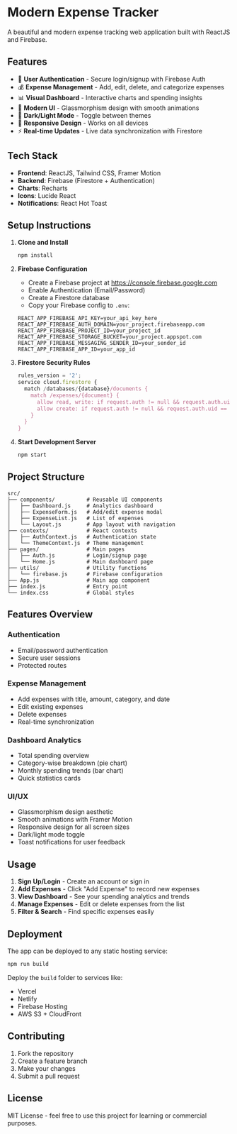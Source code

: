 # Modern Expense Tracker

A beautiful and modern expense tracking web application built with ReactJS and Firebase.

## Features

- 🔐 **User Authentication** - Secure login/signup with Firebase Auth
- 💰 **Expense Management** - Add, edit, delete, and categorize expenses
- 📊 **Visual Dashboard** - Interactive charts and spending insights
- 🎨 **Modern UI** - Glassmorphism design with smooth animations
- 🌙 **Dark/Light Mode** - Toggle between themes
- 📱 **Responsive Design** - Works on all devices
- ⚡ **Real-time Updates** - Live data synchronization with Firestore

## Tech Stack

- **Frontend**: ReactJS, Tailwind CSS, Framer Motion
- **Backend**: Firebase (Firestore + Authentication)
- **Charts**: Recharts
- **Icons**: Lucide React
- **Notifications**: React Hot Toast

## Setup Instructions

1. **Clone and Install**
   ```bash
   npm install
   ```

2. **Firebase Configuration**
   - Create a Firebase project at https://console.firebase.google.com
   - Enable Authentication (Email/Password)
   - Create a Firestore database
   - Copy your Firebase config to `.env`:

   ```env
   REACT_APP_FIREBASE_API_KEY=your_api_key_here
   REACT_APP_FIREBASE_AUTH_DOMAIN=your_project.firebaseapp.com
   REACT_APP_FIREBASE_PROJECT_ID=your_project_id
   REACT_APP_FIREBASE_STORAGE_BUCKET=your_project.appspot.com
   REACT_APP_FIREBASE_MESSAGING_SENDER_ID=your_sender_id
   REACT_APP_FIREBASE_APP_ID=your_app_id
   ```

3. **Firestore Security Rules**
   ```javascript
   rules_version = '2';
   service cloud.firestore {
     match /databases/{database}/documents {
       match /expenses/{document} {
         allow read, write: if request.auth != null && request.auth.uid == resource.data.userId;
         allow create: if request.auth != null && request.auth.uid == request.resource.data.userId;
       }
     }
   }
   ```

4. **Start Development Server**
   ```bash
   npm start
   ```

## Project Structure

```
src/
├── components/          # Reusable UI components
│   ├── Dashboard.js     # Analytics dashboard
│   ├── ExpenseForm.js   # Add/edit expense modal
│   ├── ExpenseList.js   # List of expenses
│   └── Layout.js        # App layout with navigation
├── contexts/            # React contexts
│   ├── AuthContext.js   # Authentication state
│   └── ThemeContext.js  # Theme management
├── pages/               # Main pages
│   ├── Auth.js          # Login/signup page
│   └── Home.js          # Main dashboard page
├── utils/               # Utility functions
│   └── firebase.js      # Firebase configuration
├── App.js               # Main app component
├── index.js             # Entry point
└── index.css            # Global styles
```

## Features Overview

### Authentication
- Email/password authentication
- Secure user sessions
- Protected routes

### Expense Management
- Add expenses with title, amount, category, and date
- Edit existing expenses
- Delete expenses
- Real-time synchronization

### Dashboard Analytics
- Total spending overview
- Category-wise breakdown (pie chart)
- Monthly spending trends (bar chart)
- Quick statistics cards

### UI/UX
- Glassmorphism design aesthetic
- Smooth animations with Framer Motion
- Responsive design for all screen sizes
- Dark/light mode toggle
- Toast notifications for user feedback

## Usage

1. **Sign Up/Login** - Create an account or sign in
2. **Add Expenses** - Click "Add Expense" to record new expenses
3. **View Dashboard** - See your spending analytics and trends
4. **Manage Expenses** - Edit or delete expenses from the list
5. **Filter & Search** - Find specific expenses easily

## Deployment

The app can be deployed to any static hosting service:

```bash
npm run build
```

Deploy the `build` folder to services like:
- Vercel
- Netlify
- Firebase Hosting
- AWS S3 + CloudFront

## Contributing

1. Fork the repository
2. Create a feature branch
3. Make your changes
4. Submit a pull request

## License

MIT License - feel free to use this project for learning or commercial purposes.